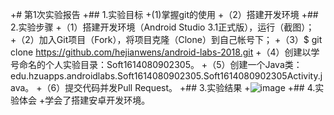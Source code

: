 ﻿+# 第1次实验报告
+## 1.实验目标
+(1)掌握git的使用 
+（2）搭建开发环境
+## 2.实验步骤
+（1）搭建开发环境（Android Studio 3.1正式版），运行（截图）；
+（2）加入Git项目（Fork），将项目克隆（Clone）到自己帐号下；
+（3）$ git clone https://github.com/hejianwens/android-labs-2018.git
+（4）创建以学号命名的个人实验目录：Soft1614080902305。
+（5）创建一个Java类：edu.hzuapps.androidlabs.Soft1614080902305.Soft1614080902305Activity.java。
+（6）提交代码并发Pull Request。
+## 3.实验结果
+![image](https://github.com/hejianwens/android-labs-2018/blob/master/Soft1614080902305/Soft1614080902305.jpg?raw=true)
+## 4.实验体会
+学会了搭建安卓开发环境。